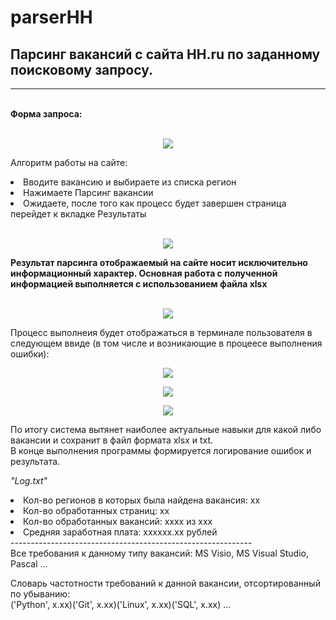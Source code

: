 # parserHH

<h2>Парсинг вакансий с сайта HH.ru по заданному поисковому запросу.</h2>


<hr>
</br>
<b>Форма запроса: </b><br><br>

<p align="center"><img src='https://user-images.githubusercontent.com/63307876/162795613-eac66a7b-5088-48a2-a2e9-2a1c7ce7aca7.png'></p>
  
Алгоритм работы на сайте:
  <li>Вводите вакансию и выбираете из списка регион</li>
  <li>Нажимаете Парсинг вакансии</li>
  <li>Ожидаете, после того как процесс будет завершен страница перейдет к вкладке Результаты</li><br>

 <p align="center"><img src='https://user-images.githubusercontent.com/63307876/163468646-d3d6c52a-6b5d-4c0f-99d7-4924afa7bf89.png'></p>

<div>
<b>Результат парсинга отображаемый на сайте носит исключительно информационный характер. Основная работа с полученной информацией выполняется с использованием файла xlsx</b>
 </div
  
  </br>
  </br>
  <p align="center"><img src='https://user-images.githubusercontent.com/63307876/161084718-5172f7a0-91c3-40a4-b118-9430ce57757f.png'></p>

Процесс выполнеия будет отображаться в терминале пользователя в следующем ввиде (в том числе и возникающие в процеесе выполнения ошибки):

<p align="center"><img src='https://user-images.githubusercontent.com/63307876/161084905-c2b96e35-5b3f-464e-8b2e-490fbe345bd8.png'></p>

<p align="center"><img src='https://user-images.githubusercontent.com/63307876/161084917-0b74e903-cf27-4d80-9c0a-7eab3098e597.png'></p>

<p align="center"><img src='https://user-images.githubusercontent.com/63307876/163468856-2252a6aa-f570-4505-8b1d-7f0864fd4252.png'></p>

По итогу система вытянет наиболее актуальные навыки для какой либо вакансии и сохранит в файл формата xlsx и txt.</br>
В конце выполнения программы формируется логирование ошибок и результата.


<em>"Log.txt"</em>
<li>Кол-во регионов в которых была найдена вакансия: xx
<li>Кол-во обработанных страниц: xx
<li>Кол-во обработанных вакансий: xxxx из xxx
<li>Средняя заработная плата: xxxxxx.xx рублей
</br> 
------------------------------------------------------------ </br>
Все требования к данному типу вакансий: MS Visio, MS Visual Studio, Pascal ... </br>

Словарь частотности требований к данной вакансии, отсортированный по убыванию:</br>
('Python', x.xx)('Git', x.xx)('Linux', x.xx)('SQL', x.xx) ...
